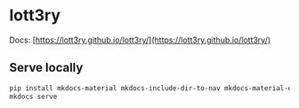 # lott3ry

Docs: [https://lott3ry.github.io/lott3ry/](https://lott3ry.github.io/lott3ry/)

## Serve locally

```bash
pip install mkdocs-material mkdocs-include-dir-to-nav mkdocs-material-extensions mkdocs-glightbox mkdocs-minify-plugin
mkdocs serve
```
